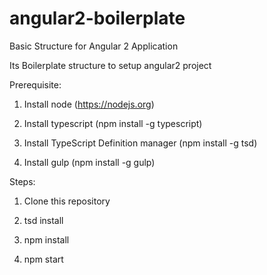 # angular2-boilerplate
Basic Structure for Angular 2 Application

Its Boilerplate structure to setup angular2 project


Prerequisite:

1) Install node (https://nodejs.org)

2) Install typescript (npm install -g typescript)

3) Install TypeScript Definition manager (npm install -g tsd)

3) Install gulp (npm install -g gulp)


Steps:

1) Clone this repository

2) tsd install

3) npm install

4) npm start
